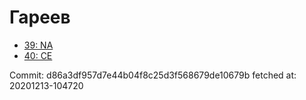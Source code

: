 # Гареев
- [39: NA](39.md)
- [40: CE](40.md)

Commit: d86a3df957d7e44b04f8c25d3f568679de10679b
 fetched at: 20201213-104720
